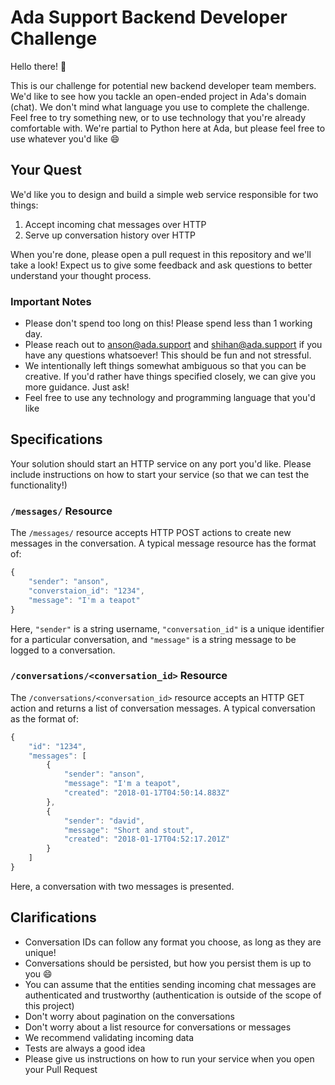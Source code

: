 # Ada Support Backend Developer Challenge

Hello there! :wave:

This is our challenge for potential new backend developer team members. We'd like to see how you tackle an open-ended project in Ada's domain (chat). We don't mind what language you use to complete the challenge. Feel free to try something new, or to use technology that you're already comfortable with. We're partial to Python here at Ada, but please feel free to use whatever you'd like :smile:

## Your Quest

We'd like you to design and build a simple web service responsible for two things:

1. Accept incoming chat messages over HTTP
2. Serve up conversation history over HTTP

When you're done, please open a pull request in this repository and we'll take a look! Expect us to give some feedback and ask questions to better understand your thought process.

### Important Notes
- Please don't spend too long on this! Please spend less than 1 working day.
- Please reach out to anson@ada.support and shihan@ada.support if you have any questions whatsoever! This should be fun and not stressful.
- We intentionally left things somewhat ambiguous so that you can be creative. If you'd rather have things specified closely, we can give you more guidance. Just ask!
- Feel free to use any technology and programming language that you'd like

## Specifications

Your solution should start an HTTP service on any port you'd like. Please include instructions on how to start your service (so that we can test the functionality!)

### `/messages/` Resource

The `/messages/` resource accepts HTTP POST actions to create new messages in the conversation. A typical message resource has the format of:

```javascript
{
    "sender": "anson",
    "converstaion_id": "1234",
    "message": "I'm a teapot"
}
```

Here, `"sender"` is a string username, `"conversation_id"` is a unique identifier for a particular conversation, and `"message"` is a string message to be logged to a conversation.

### `/conversations/<conversation_id>` Resource

The `/conversations/<conversation_id>` resource accepts an HTTP GET action and returns a list of conversation messages. A typical conversation as the format of:

```javascript
{
    "id": "1234",
    "messages": [
        {
            "sender": "anson",
            "message": "I'm a teapot",
            "created": "2018-01-17T04:50:14.883Z"
        },
        {
            "sender": "david",
            "message": "Short and stout",
            "created": "2018-01-17T04:52:17.201Z"
        }
    ]
}
```

Here, a conversation with two messages is presented.

## Clarifications
- Conversation IDs can follow any format you choose, as long as they are unique!
- Conversations should be persisted, but how you persist them is up to you :smile:
- You can assume that the entities sending incoming chat messages are authenticated and trustworthy (authentication is outside of the scope of this project)
- Don't worry about pagination on the conversations
- Don't worry about a list resource for conversations or messages
- We recommend validating incoming data
- Tests are always a good idea
- Please give us instructions on how to run your service when you open your Pull Request
